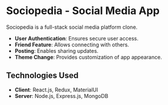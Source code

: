 # Sociopedia - Social Media App 

Sociopedia is a full-stack social media platform clone. 

- **User Authentication**: Ensures secure user access.
- **Friend Feature**: Allows connecting with others.
- **Posting**: Enables sharing updates.
- **Theme Change**: Provides customization of app appearance.

## Technologies Used

- **Client**: React.js, Redux, MaterialUI
- **Server**: Node.js, Express.js, MongoDB

